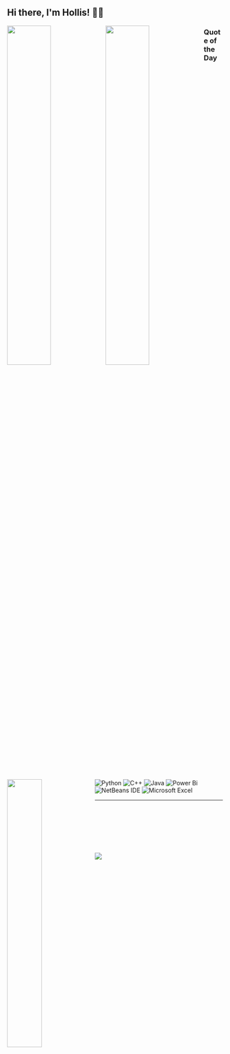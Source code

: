 ## Hi there, I'm Hollis! 👋🏻


<img align="left" width="45%" src = "https://github-readme-stats.vercel.app/api/top-langs/?username=herr-hollis&layout=donut-vertical&theme=tokyonight" />
<img align="left" width="45%" src = "https://github-readme-stats.vercel.app/api/top-langs/?username=herr-hollis&hide_progress=true&langs_count=20" />

### Quote of the Day
<img align="left" width="40%" src = "https://quotes-github-readme.vercel.app/api?type=vertical&theme=radical" />

$~~~~$

![Python](https://img.shields.io/badge/python-3670A0?style=for-the-badge&logo=python&logoColor=ffdd54)
![C++](https://img.shields.io/badge/c++-%2300599C.svg?style=for-the-badge&logo=c%2B%2B&logoColor=white)
![Java](https://img.shields.io/badge/java-%23ED8B00.svg?style=for-the-badge&logo=java&logoColor=white)
![Power Bi](https://img.shields.io/badge/power_bi-F2C811?style=for-the-badge&logo=powerbi&logoColor=black)
![NetBeans IDE](https://img.shields.io/badge/NetBeansIDE-1B6AC6.svg?style=for-the-badge&logo=apache-netbeans-ide&logoColor=white)
![Microsoft Excel](https://img.shields.io/badge/Microsoft_Excel-217346?style=for-the-badge&logo=microsoft-excel&logoColor=white)

---

$~~~~~~~~~~~~~~~~~~~~~~~~~~~~~~~~~~~~~~~~~~~~~~~~~~~~~~~~~~~~~~~~~~~~~~~~~~~~~~~~~~~~~~~~~~~~~~~~~~~~~~~~~~~~~~~~~~~~~~~~~~~~~~~~~~~~~~~~~~~~~~~~~~~~~~$
---
[![](https://visitcount.itsvg.in/api?id=herr-hollis&icon=2&color=0)](https://visitcount.itsvg.in)

